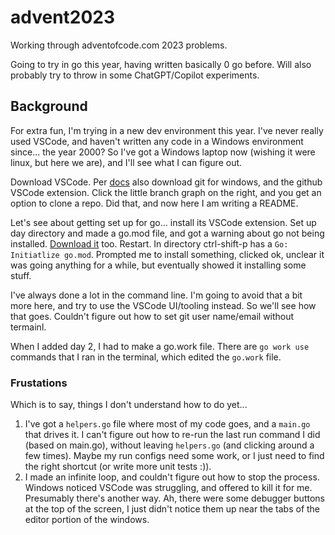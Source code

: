 # advent2023

Working through adventofcode.com 2023 problems.

Going to try in go this year, having written basically 0 go before.
Will also probably try to throw in some ChatGPT/Copilot experiments.


## Background

For extra fun, I'm trying in a new dev environment this year. I've
never really used VSCode, and haven't written any code in a Windows
environment since... the year 2000? So I've got a Windows laptop now
(wishing it were linux, but here we are), and I'll see what I can figure out.

Download VSCode. Per [docs](https://code.visualstudio.com/docs/sourcecontrol/github)
also download git for windows, and the github VSCode extension. Click the little
branch graph on the right, and you get an option to clone a repo. Did that,
and now here I am writing a README.

Let's see about getting set up for go... install its VSCode extension.
Set up day directory and made a go.mod file, and got a warning about go not
being installed. [Download it](https://go.dev/dl/) too. Restart. In directory
ctrl-shift-p has a `Go: Initiatlize go.mod`. Prompted me to install something,
clicked ok, unclear it was going anything for a while, but eventually showed
it installing some stuff.

I've always done a lot in the command line. I'm going to avoid that a bit more
here, and try to use the VSCode UI/tooling instead. So we'll see how that goes.
Couldn't figure out how to set git user name/email without termainl.

When I added day 2, I had to make a go.work file. There are `go work use`
commands that I ran in the terminal, which edited the `go.work` file.

### Frustations

Which is to say, things I don't understand how to do yet...

1. I've got a `helpers.go` file where most of my code goes, and a `main.go` that
   drives it. I can't figure out how to re-run the last run command I did (based on
   main.go), without leaving `helpers.go` (and clicking around a few times). Maybe
   my run configs need some work, or I just need to find the right shortcut (or write
   more unit tests :)).
2. I made an infinite loop, and couldn't figure out how to stop the process. Windows
   noticed VSCode was struggling, and offered to kill it for me. Presumably there's
   another way. Ah, there were some debugger buttons at the top of the screen, I just
   didn't notice them up near the tabs of the editor portion of the windows.